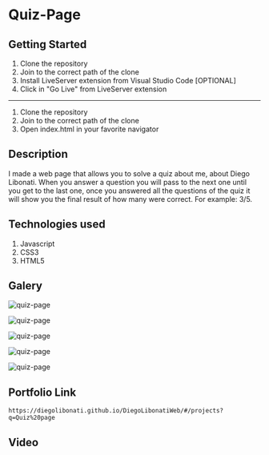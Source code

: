 # Quiz-Page

## Getting Started

1. Clone the repository
2. Join to the correct path of the clone
3. Install LiveServer extension from Visual Studio Code [OPTIONAL]
4. Click in "Go Live" from LiveServer extension

---

1. Clone the repository
2. Join to the correct path of the clone
3. Open index.html in your favorite navigator

## Description

I made a web page that allows you to solve a quiz about me, about Diego Libonati. When you answer a question you will pass to the next one until you get to the last one, once you answered all the questions of the quiz it will show you the final result of how many were correct. For example: 3/5.

## Technologies used

1. Javascript
2. CSS3
3. HTML5

## Galery

![quiz-page](https://raw.githubusercontent.com/DiegoLibonati/DiegoLibonatiWeb/main/data/projects/Javascript/Imagenes/quiz-0.jpg)

![quiz-page](https://raw.githubusercontent.com/DiegoLibonati/DiegoLibonatiWeb/main/data/projects/Javascript/Imagenes/quiz-1.jpg)

![quiz-page](https://raw.githubusercontent.com/DiegoLibonati/DiegoLibonatiWeb/main/data/projects/Javascript/Imagenes/quiz-2.jpg)

![quiz-page](https://raw.githubusercontent.com/DiegoLibonati/DiegoLibonatiWeb/main/data/projects/Javascript/Imagenes/quiz-3.jpg)

![quiz-page](https://raw.githubusercontent.com/DiegoLibonati/DiegoLibonatiWeb/main/data/projects/Javascript/Imagenes/quiz-4.jpg)

## Portfolio Link

`https://diegolibonati.github.io/DiegoLibonatiWeb/#/projects?q=Quiz%20page`

## Video
